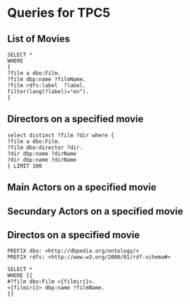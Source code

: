 # Queries for TPC5

## List of Movies
```sparql
SELECT *
WHERE
{
?film a dbo:Film.
?film dbp:name ?filmName.
?film rdfs:label  ?label.
filter(lang(?label)="en").
}
```

## Directors on a specified movie
```sparql
select distinct ?film ?dir where {
?film a dbo:Film.
?film dbo:director ?dir.
?dir dbp:name ?dirName
?dir dbp:name ?dirName
} LIMIT 100
```

## Main Actors on a specified movie



## Secundary Actors on a specified movie



## Directos on a specified movie
```
PREFIX dbo: <http://dbpedia.org/ontology/>
PREFIX rdfs: <http://www.w3.org/2000/01/rdf-schema#>

SELECT *
WHERE {{
#?film dbo:Film <{filmiri}>.
<{filmiri}> dbp:name ?filmName.
}}
```
